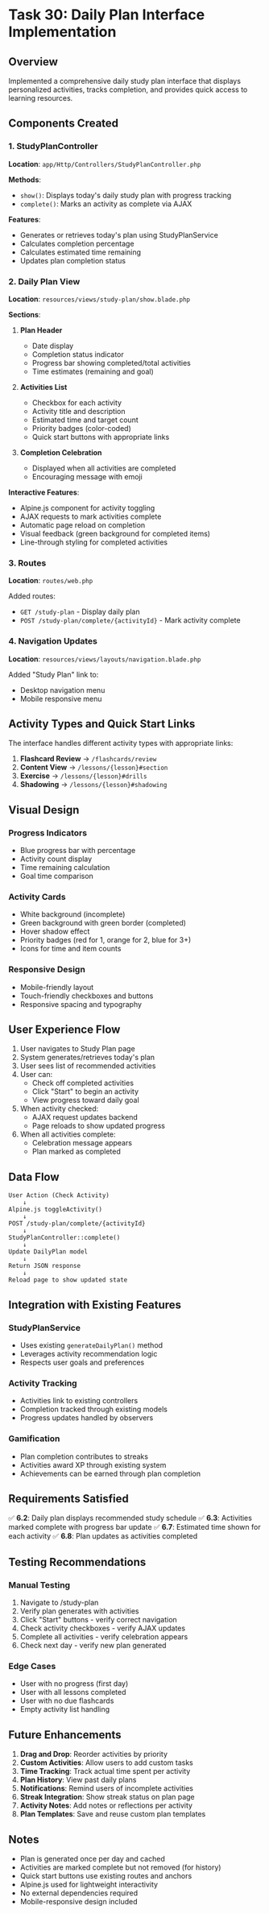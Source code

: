 # Task 30: Daily Plan Interface Implementation

## Overview
Implemented a comprehensive daily study plan interface that displays personalized activities, tracks completion, and provides quick access to learning resources.

## Components Created

### 1. StudyPlanController
**Location**: `app/Http/Controllers/StudyPlanController.php`

**Methods**:
- `show()`: Displays today's daily study plan with progress tracking
- `complete()`: Marks an activity as complete via AJAX

**Features**:
- Generates or retrieves today's plan using StudyPlanService
- Calculates completion percentage
- Calculates estimated time remaining
- Updates plan completion status

### 2. Daily Plan View
**Location**: `resources/views/study-plan/show.blade.php`

**Sections**:
1. **Plan Header**
   - Date display
   - Completion status indicator
   - Progress bar showing completed/total activities
   - Time estimates (remaining and goal)

2. **Activities List**
   - Checkbox for each activity
   - Activity title and description
   - Estimated time and target count
   - Priority badges (color-coded)
   - Quick start buttons with appropriate links

3. **Completion Celebration**
   - Displayed when all activities are completed
   - Encouraging message with emoji

**Interactive Features**:
- Alpine.js component for activity toggling
- AJAX requests to mark activities complete
- Automatic page reload on completion
- Visual feedback (green background for completed items)
- Line-through styling for completed activities

### 3. Routes
**Location**: `routes/web.php`

Added routes:
- `GET /study-plan` - Display daily plan
- `POST /study-plan/complete/{activityId}` - Mark activity complete

### 4. Navigation Updates
**Location**: `resources/views/layouts/navigation.blade.php`

Added "Study Plan" link to:
- Desktop navigation menu
- Mobile responsive menu

## Activity Types and Quick Start Links

The interface handles different activity types with appropriate links:

1. **Flashcard Review** → `/flashcards/review`
2. **Content View** → `/lessons/{lesson}#section`
3. **Exercise** → `/lessons/{lesson}#drills`
4. **Shadowing** → `/lessons/{lesson}#shadowing`

## Visual Design

### Progress Indicators
- Blue progress bar with percentage
- Activity count display
- Time remaining calculation
- Goal time comparison

### Activity Cards
- White background (incomplete)
- Green background with green border (completed)
- Hover shadow effect
- Priority badges (red for 1, orange for 2, blue for 3+)
- Icons for time and item counts

### Responsive Design
- Mobile-friendly layout
- Touch-friendly checkboxes and buttons
- Responsive spacing and typography

## User Experience Flow

1. User navigates to Study Plan page
2. System generates/retrieves today's plan
3. User sees list of recommended activities
4. User can:
   - Check off completed activities
   - Click "Start" to begin an activity
   - View progress toward daily goal
5. When activity checked:
   - AJAX request updates backend
   - Page reloads to show updated progress
6. When all activities complete:
   - Celebration message appears
   - Plan marked as completed

## Data Flow

```
User Action (Check Activity)
    ↓
Alpine.js toggleActivity()
    ↓
POST /study-plan/complete/{activityId}
    ↓
StudyPlanController::complete()
    ↓
Update DailyPlan model
    ↓
Return JSON response
    ↓
Reload page to show updated state
```

## Integration with Existing Features

### StudyPlanService
- Uses existing `generateDailyPlan()` method
- Leverages activity recommendation logic
- Respects user goals and preferences

### Activity Tracking
- Activities link to existing controllers
- Completion tracked through existing models
- Progress updates handled by observers

### Gamification
- Plan completion contributes to streaks
- Activities award XP through existing system
- Achievements can be earned through plan completion

## Requirements Satisfied

✅ **6.2**: Daily plan displays recommended study schedule
✅ **6.3**: Activities marked complete with progress bar update
✅ **6.7**: Estimated time shown for each activity
✅ **6.8**: Plan updates as activities completed

## Testing Recommendations

### Manual Testing
1. Navigate to /study-plan
2. Verify plan generates with activities
3. Click "Start" buttons - verify correct navigation
4. Check activity checkboxes - verify AJAX updates
5. Complete all activities - verify celebration appears
6. Check next day - verify new plan generated

### Edge Cases
- User with no progress (first day)
- User with all lessons completed
- User with no due flashcards
- Empty activity list handling

## Future Enhancements

1. **Drag and Drop**: Reorder activities by priority
2. **Custom Activities**: Allow users to add custom tasks
3. **Time Tracking**: Track actual time spent per activity
4. **Plan History**: View past daily plans
5. **Notifications**: Remind users of incomplete activities
6. **Streak Integration**: Show streak status on plan page
7. **Activity Notes**: Add notes or reflections per activity
8. **Plan Templates**: Save and reuse custom plan templates

## Notes

- Plan is generated once per day and cached
- Activities are marked complete but not removed (for history)
- Quick start buttons use existing routes and anchors
- Alpine.js used for lightweight interactivity
- No external dependencies required
- Mobile-responsive design included

